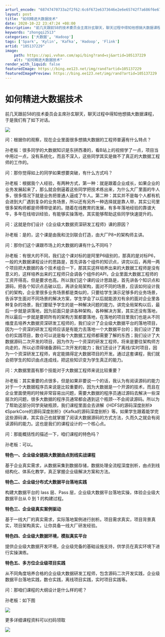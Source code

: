 ```yaml
---
arturl_encode: "68747470733a2f2f62:6c6f672e6373646e2e6e65742f7a686f6e677169323531332f:61727469636c652f64657461696c732f313035313337323239"
layout: post
title: "如何精进大数据技术"
date: 2020-10-22 23:47:24 +08:00
description: "前几天跟前58的技术委员会主席孙玄聊天，聊天过程中得知他想搞大数据课程，问：根据你的"
keywords: "zhongqi2513"
categories: ['大数据', 'Hadoop']
tags: ['Spark', 'Kylin', 'Kafka', 'Hadoop', 'Flink']
artid: "105137229"
image:
    path: https://api.vvhan.com/api/bing?rand=sj&artid=105137229
    alt: "如何精进大数据技术"
render_with_liquid: false
featuredImage: https://bing.ee123.net/img/rand?artid=105137229
featuredImagePreview: https://bing.ee123.net/img/rand?artid=105137229
---
```


# 如何精进大数据技术

前几天跟前58的技术委员会主席孙玄聊天，聊天过程中得知他想搞大数据课程，于是我们有了如下对话。

![](https://i-blog.csdnimg.cn/blog_migrate/24a1126064d794eb05137747b9f706d0.jpeg)

问：根据你的观察，现在企业里面很多想搞大数据的工程师普遍有什么特点？

孙老板：很多同学的大数据知识是东拼西凑的，看B站上的视频学了一点，项目当中用过一点，没有系统化，而且不深入，这些同学其实是做不了真正的大数据工程师的工作的。

问：那你觉得如上的同学如果想要突破，有什么方式吗？

孙老板：根据我个人经验，有两种方式，第一种：就是跟着企业成长，如果企业的业务发展起来了，那么就会倒逼着这些同学把技术练出来，为什么大厂里面的牛人多，很多情况下就是业务把普通人逼成了牛人。第二种：其实并不是每个人都有机会进到大厂遇到复杂的业务场景，所以还有另外一种选择就是靠人带，其实公司里很多架构师都是师傅带徒弟的。随着在线教育的发展，有多年落地经验的靠谱大牛，多年在线培训经验，有能够实操落地，其实能够帮助这些同学快速提升的。

问：这就是你们设计《企业级大数据资深研发工程师》课的原因？

孙老板：是的，这个课是由我和沈剑联合打造，由大厂P8+的架构师主讲。

问：那你们这个课跟市场上的大数据的课有什么不同吗？

孙老板：有很大的不同，我们这个课对标的是阿里P6级别的，那真的是对标P6，一般的大数据课程设计的思路是，首先讲各个组件的知识点，讲完以后，再用一两个项目把大数据的各个技术组合一下，那其实这样培养出来的大数据工程师是没有意义的，这样培养出来的工程师只会调各个组件的API，企业里面大数据工程师的工资开得高，但是要求也高。所以我们这个课的设计思路是，首先讲各个知识点和源码，把各个知识点击破以后，再讲全局架构，面对不同的场景，应该如何设计我们的架构，企业里很多业务场景都是类似的，只要给学生演示足够多的业务场景，告诉学生面对不同场景的解决方案，学生学会了以后就能游刃有余的面对企业里各种复杂的场景，我们要赋予学生的是一种解决问题的能力。讲完全局架构以后，最后一步就是讲落地，因为前面只是讲各种架构，各种解决方案，其实还没有落地，所以最后一步就是要把所有的架构方案都要落地，在落地的项目里我们也是从不同维度去培养大数据资深研发工程师的，我们设计了企业级大数据平台的落地项目，因为一个资深的研发工程师应该是有能力去落地一个大数据平台的；我们设计了数仓的实践项目，数仓可以说是每个大数据工程师都需要了解的东西；我们设计了大数据源码二次开发的项目，因为作为一个资深的研发工程师，将来是要往架构师方向走的，所以必须得储备源码二次开发的能力；我们还设计了离线/实时项目，因为一个资深研发工程师，肯定能搞得定大数据项目的开发。通过这套课程，我们就会把学生的知识由点连成线，把这些知识变为学生真正的能力。

问：大数据里面有那个技能对于大数据工程师来说比较重要？

孙老板：其实重要的点很多，但是如果非要说一个的话，我认为有阅读源码的能力对于一个大数据程序员来说是比较重要的，因为大数据是一个开源的技术，而且在企业里面使用的时候非常容易出问题，需要大数据的程序员通过源码去解决一些深层次的问题，很多大数据的程序员通常都会遇到这个瓶颈--不会阅读源码。所以为了帮助这部分同学突破瓶颈，我们课程里面会去讲解《HDFS的源码深度剖析》《SparkCore的源码深度剖析》《Kafka的源码深度剖析》等。如果学生跟着能学完这些源码课，其实自己也就掌握了阅读大数据源码的方式方法，久而久之就会有阅读源码的能力。这也是我们的课程设计的一个核心点。

问：那能概括性的描述一下，咱们课程的特色吗？

孙老板：可以。

**特色一、企业级全链路大数据由点到线实战课程**

基于企业真实需求，从数据采集到数据存储，数据处理全流程深度剖析，由点到线结构化、体系化教学，真正掌握企业级解决方案和方法。

**特色二、企业级分布式大数据平台落地实践**

构建大数据平台的 Iass 层、Pass 层，企业级大数据平台落地实操，体验企业级大数据平台从 0 到 1 的构建过程。

**特色三、企业级真实案例驱动**

基于一线大厂的真实需求，实际落地案例进行剖析。项目需求真实，项目背景真实，项目架构真实，让你具备一线大厂研发经验。

**特色四、企业级大数据环境，模拟真实平台**

提供企业级大数据开发环境，企业级完备的基础设施支持，供学员在真实环境下进行实操演练。

**特色五、多方位企业级项目实践**

从不同角度培养合格的企业级大数据研发工程师，包含源码二次开发实践，企业级数据平台落地实践，数仓实践，离线项目实践，实时项目实践等。

问：那咱们课程的大纲设计是什么样的呢？

孙老板：如下图

![](https://i-blog.csdnimg.cn/blog_migrate/0bd4f3b379deb411c4cc0b66c5e8fea8.jpeg)

更多详细课程资料可以扫码领取

![](https://i-blog.csdnimg.cn/blog_migrate/abf0435586f7efd0cd1e1beeb41c79a7.jpeg)